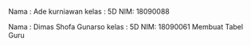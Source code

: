 Nama : Ade kurniawan
kelas : 5D
NIM: 18090088

Nama : Dimas Shofa Gunarso
kelas : 5D
NIM: 18090061
Membuat Tabel Guru